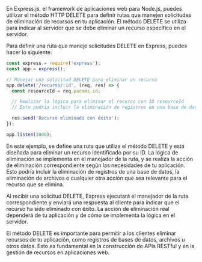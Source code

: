 En Express.js, el framework de aplicaciones web para Node.js, puedes utilizar el método HTTP DELETE para definir rutas que manejen solicitudes de eliminación de recursos en tu aplicación. El método DELETE se utiliza para indicar al servidor que se debe eliminar un recurso específico en el servidor.

Para definir una ruta que maneje solicitudes DELETE en Express, puedes hacer lo siguiente:

```javascript
const express = require('express');
const app = express();

// Manejar una solicitud DELETE para eliminar un recurso
app.delete('/recurso/:id', (req, res) => {
  const resourceId = req.params.id;

  // Realizar la lógica para eliminar el recurso con ID resourceId
  // Esto podría incluir la eliminación de registros en una base de datos u otra acción de eliminación en tu aplicación

  res.send('Recurso eliminado con éxito');
});

app.listen(3000);
```

En este ejemplo, se define una ruta que utiliza el método DELETE y está diseñada para eliminar un recurso identificado por su ID. La lógica de eliminación se implementa en el manejador de la ruta, y se realiza la acción de eliminación correspondiente según las necesidades de tu aplicación. Esto podría incluir la eliminación de registros de una base de datos, la eliminación de archivos o cualquier otra acción que sea relevante para el recurso que se elimina.

Al recibir una solicitud DELETE, Express ejecutará el manejador de la ruta correspondiente y enviará una respuesta al cliente para indicar que el recurso ha sido eliminado con éxito. La acción de eliminación real dependerá de tu aplicación y de cómo se implementa la lógica en el servidor.

El método DELETE es importante para permitir a los clientes eliminar recursos de tu aplicación, como registros de bases de datos, archivos u otros datos. Esto es fundamental en la construcción de APIs RESTful y en la gestión de recursos en aplicaciones web.
